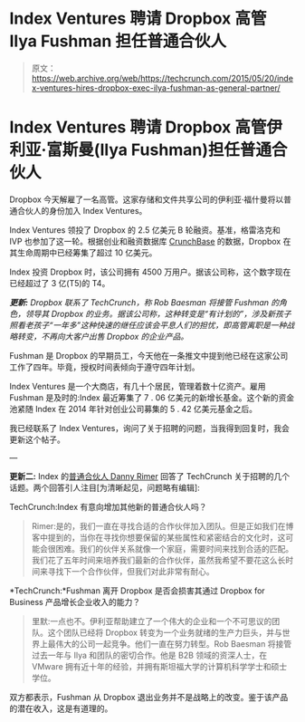 # Index Ventures 聘请 Dropbox 高管 Ilya Fushman 担任普通合伙人 

> 原文：<https://web.archive.org/web/https://techcrunch.com/2015/05/20/index-ventures-hires-dropbox-exec-ilya-fushman-as-general-partner/>

# Index Ventures 聘请 Dropbox 高管伊利亚·富斯曼(Ilya Fushman)担任普通合伙人

Dropbox 今天解雇了一名高管。这家存储和文件共享公司的伊利亚·福什曼将以普通合伙人的身份加入 Index Ventures。

Index Ventures 领投了 Dropbox 的 2.5 亿美元 B 轮融资。基准，格雷洛克和 IVP 也参加了这一轮。根据创业和融资数据库 [CrunchBase](https://web.archive.org/web/20230128194552/https://www.crunchbase.com/organization/dropbox) 的数据，Dropbox 在其生命周期中已经筹集了超过 10 亿美元。

Index 投资 Dropbox 时，该公司拥有 4500 万用户。据该公司称，这个数字现在已经超过了 3 亿(T5)的 T4。

***更新:** Dropbox 联系了 TechCrunch，称 Rob Baesman 将接管 Fushman 的角色，领导其 Dropbox 的业务。据该公司称，这种转变是“有计划的”，涉及新孩子照看老孩子“一年多”这种快速的继任应该会平息人们的担忧，即高管离职是一种战略转变，不再向大客户出售 Dropbox 的企业产品。*

Fushman 是 Dropbox 的早期员工，今天他在一条推文中提到他已经在这家公司工作了四年。毕竟，授权时间表倾向于遵守四年计划。

Index Ventures 是一个大商店，有几十个居民，管理着数十亿资产。雇用 Fushman 是及时的:Index 最近筹集了 7 . 06 亿美元的新增长基金。这个新的资金池紧随 Index 在 2014 年针对创业公司募集的 5 . 42 亿美元基金之后。

我已经联系了 Index Ventures，询问了关于招聘的问题，当我得到回复时，我会更新这个帖子。

—

**更新二:** Index 的[普通合伙人 Danny Rimer](https://web.archive.org/web/20230128194552/https://twitter.com/dannyrimer) 回答了 TechCrunch 关于招聘的几个话题。两个回答引人注目[为清晰起见，问题略有编辑]:

TechCrunch:Index 有意向增加其他新的普通合伙人吗？

> Rimer:是的，我们一直在寻找合适的合作伙伴加入团队。但是正如我们在博客中提到的，当你在寻找你想要保留的某些属性和紧密结合的文化时，这可能会很困难。我们的伙伴关系就像一个家庭，需要时间来找到合适的匹配。我们花了五年时间来培养我们最新的合作伙伴，虽然我希望不要花这么长时间来寻找下一个合作伙伴，但我们对此非常有耐心。

*TechCrunch:*Fushman 离开 Dropbox 是否会损害其通过 Dropbox for Business 产品增长企业收入的能力？

> 里默:一点也不。伊利亚帮助建立了一个伟大的企业和一个不可思议的团队。这个团队已经将 Dropbox 转变为一个业务就绪的生产力巨头，并与世界上最伟大的公司一起竞争。他们一直在努力转型。Rob Baesman 将接管过去一年与 Ilya 和团队的密切合作。他是 B2B 领域的资深人士，在 VMware 拥有近十年的经验，并拥有斯坦福大学的计算机科学学士和硕士学位。

双方都表示，Fushman 从 Dropbox 退出业务并不是战略上的改变。鉴于该产品的潜在收入，这是有道理的。